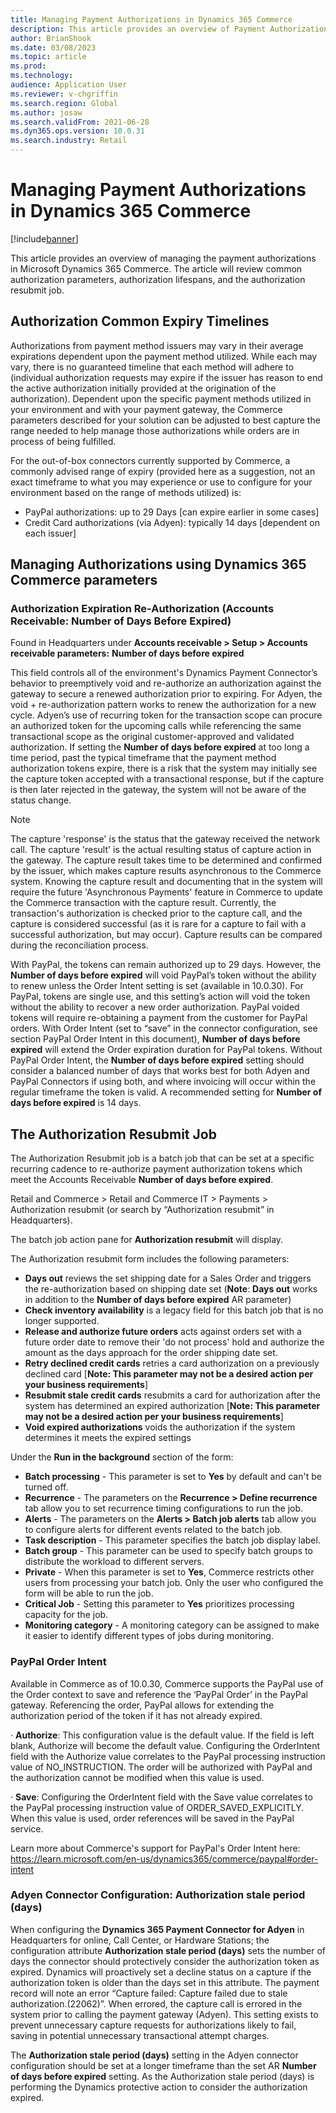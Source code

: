 ```yaml
---
title: Managing Payment Authorizations in Dynamics 365 Commerce
description: This article provides an overview of Payment Authorizations and authorization resubmittal jobs for prepayment transactions in Microsoft Dynamics 365 Commerce.
author: BrianShook
ms.date: 03/08/2023
ms.topic: article
ms.prod: 
ms.technology: 
audience: Application User
ms.reviewer: v-chgriffin
ms.search.region: Global
ms.author: josaw
ms.search.validFrom: 2021-06-28
ms.dyn365.ops.version: 10.0.31
ms.search.industry: Retail
---
```

# Managing Payment Authorizations in Dynamics 365 Commerce

[!include[banner](../includes/banner.md)]

This article provides an overview of managing the payment authorizations in Microsoft Dynamics 365 Commerce. The article will review common authorization parameters, authorization lifespans, and the authorization resubmit job.

## Authorization Common Expiry Timelines

Authorizations from payment method issuers may vary in their average expirations dependent upon the payment method utilized. While each may vary, there is no guaranteed timeline that each method will adhere to (individual authorization requests may expire if the issuer has reason to end the active authorization initially provided at the origination of the authorization). Dependent upon the specific payment methods utilized in your environment and with your payment gateway, the Commerce parameters described for your solution can be adjusted to best capture the range needed to help manage those authorizations while orders are in process of being fulfilled.

For the out-of-box connectors currently supported by Commerce, a commonly advised range of expiry (provided here as a suggestion, not an exact timeframe to what you may experience or use to configure for your environment based on the range of methods utilized) is:

- PayPal authorizations: up to 29 Days [can expire earlier in some cases]
- Credit Card authorizations (via Adyen): typically 14 days [dependent on each issuer]
  

## Managing Authorizations using Dynamics 365 Commerce parameters

### Authorization Expiration Re-Authorization (Accounts Receivable: Number of Days Before Expired)

Found in Headquarters under **Accounts receivable > Setup > Accounts receivable parameters:** **Number of days before expired**

This field controls all of the environment's Dynamics Payment Connector’s behavior to preemptively void and re-authorize an authorization against the gateway to secure a renewed authorization prior to expiring. For Adyen, the void + re-authorization pattern works to renew the authorization for a new cycle. Adyen’s use of recurring token for the transaction scope can procure an authorized token for the upcoming calls while referencing the same transactional scope as the original customer-approved and validated authorization. If setting the **Number of days before expired** at too long a time period, past the typical timeframe that the payment method authorization tokens expire, there is a risk that the system may initially see the capture token accepted with a transactional response, but if the capture is then later rejected in the gateway, the system will not be aware of the status change. 

>[!NOTE]
> The capture 'response' is the status that the gateway received the network call. The capture 'result' is the actual resulting status of capture action in the gateway. The capture result takes time to be determined and confirmed by the issuer, which makes capture results asynchronous to the Commerce system. Knowing the capture result and documenting that in the system will require the future 'Asynchronous Payments' feature in Commerce to update the Commerce transaction with the capture result. Currently, the transaction's authorization is checked prior to the capture call, and the capture is considered successful (as it is rare for a capture to fail with a successful authorization, but may occur). Capture results can be compared during the reconciliation process.

With PayPal, the tokens can remain authorized up to 29 days. However, the **Number of days before expired** will void PayPal’s token without the ability to renew unless the Order Intent setting is set (available in 10.0.30). For PayPal, tokens are single use, and this setting’s action will void the token without the ability to recover a new order authorization. PayPal voided tokens will require re-obtaining a payment from the customer for PayPal orders.  With Order Intent (set to “save” in the connector configuration, see section PayPal Order Intent in this document), **Number of days before expired** will extend the Order expiration duration for PayPal tokens. Without PayPal Order Intent, the **Number of days before expired** setting should consider a balanced number of days that works best for both Adyen and PayPal Connectors if using both, and where invoicing will occur within the regular timeframe the token is valid. A recommended setting for **Number of days before expired** is 14 days. 

## The Authorization Resubmit Job

The Authorization Resubmit job is a batch job that can be set at a specific recurring cadence to re-authorize payment authorization tokens which meet the Accounts Receivable **Number of days before expired**.

Retail and Commerce > Retail and Commerce IT > Payments > Authorization resubmit (or search by “Authorization resubmit” in Headquarters).

The batch job action pane for **Authorization resubmit** will display.

The Authorization resubmit form includes the following parameters:

- **Days out** reviews the set shipping date for a Sales Order and triggers the re-authorization based on shipping date set (**Note**: **Days out** works in addition to the **Number of days before expired** AR parameter)
- **Check inventory availability** is a legacy field for this batch job that is no longer supported.  
- **Release and authorize future orders** acts against orders set with a future order date to remove their 'do not process' hold and authorize the amount as the days approach for the order shipping date set.
- **Retry declined credit cards** retries a card authorization on a previously declined card [**Note: This parameter may not be a desired action per your business requirements**]
- **Resubmit stale credit cards** resubmits a card for authorization after the system has determined an expired authorization [**Note: This parameter may not be a desired action per your business requirements**]
- **Void expired authorizations** voids the authorization if the system determines it meets the expired settings

Under the **Run in the background** section of the form:

- **Batch processing** - This parameter is set to **Yes** by default and can't be turned off.
- **Recurrence** - The parameters on the **Recurrence > Define recurrence** tab allow you to set recurrence timing configurations to run the job.
- **Alerts** - The parameters on the **Alerts > Batch job alerts** tab allow you to configure alerts for different events related to the batch job.
- **Task description** - This parameter specifies the batch job display label.
- **Batch group** - This parameter can be used to specify batch groups to distribute the workload to different servers.
- **Private** - When this parameter is set to **Yes**, Commerce restricts other users from processing your batch job. Only the user who configured the form will be able to run the job.
- **Critical Job** - Setting this parameter to **Yes** prioritizes processing capacity for the job.
- **Monitoring category** - A monitoring category can be assigned to make it easier to identify different types of jobs during monitoring.

### PayPal Order Intent

Available in Commerce as of 10.0.30, Commerce supports the PayPal use of the Order context to save and reference the ‘PayPal Order’ in the PayPal gateway. Referencing the order, PayPal allows for extending the authorization period of the token if it has not already expired. 

·    **Authorize**: This configuration value is the default value. If the field is left blank, Authorize will become the default value. Configuring the OrderIntent field with the Authorize value correlates to the PayPal processing instruction value of NO_INSTRUCTION. The order will be authorized with PayPal and the authorization cannot be modified when this value is used.

·    **Save**: Configuring the OrderIntent field with the Save value correlates to the PayPal processing instruction value of ORDER_SAVED_EXPLICITLY. When this value is used, order references will be saved in the PayPal service.

Learn more about Commerce's support for PayPal's Order Intent here: https://learn.microsoft.com/en-us/dynamics365/commerce/paypal#order-intent

### Adyen Connector Configuration: Authorization stale period (days)

When configuring the **Dynamics 365 Payment Connector for Adyen** in Headquarters for online, Call Center, or Hardware Stations; the configuration attribute **Authorization stale period (days)** sets the number of days the connector should protectively consider the authorization token as expired. Dynamics will proactively set a decline status on a capture if the authorization token is older than the days set in this attribute. The payment record will note an error “Capture failed: Capture failed due to stale authorization.(22062)”. When errored, the capture call is errored in the system prior to calling the payment gateway (Adyen). This setting exists to prevent unnecessary capture requests for authorizations likely to fail, saving in potential unnecessary transactional attempt charges. 

The **Authorization stale period (days)** setting in the Adyen connector configuration should be set at a longer timeframe than the set AR **Number of days before expired** setting. As the Authorization stale period (days) is performing the Dynamics protective action to consider the authorization expired.